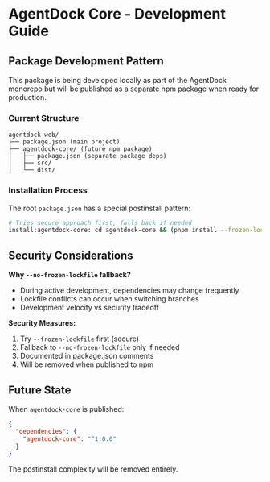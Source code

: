 # AgentDock Core - Development Guide

## Package Development Pattern

This package is being developed locally as part of the AgentDock monorepo but will be published as a separate npm package when ready for production.

### Current Structure
```
agentdock-web/
├── package.json (main project)
├── agentdock-core/ (future npm package)
│   ├── package.json (separate package deps)
│   ├── src/
│   └── dist/
```

### Installation Process
The root `package.json` has a special postinstall pattern:

```bash
# Tries secure approach first, falls back if needed
install:agentdock-core: cd agentdock-core && (pnpm install --frozen-lockfile || pnpm install --no-frozen-lockfile)
```

## Security Considerations

**Why `--no-frozen-lockfile` fallback?**
- During active development, dependencies may change frequently
- Lockfile conflicts can occur when switching branches
- Development velocity vs security tradeoff

**Security Measures:**
1. Try `--frozen-lockfile` first (secure)
2. Fallback to `--no-frozen-lockfile` only if needed
3. Documented in package.json comments
4. Will be removed when published to npm

## Future State
When `agentdock-core` is published:
```json
{
  "dependencies": {
    "agentdock-core": "^1.0.0"
  }
}
```

The postinstall complexity will be removed entirely. 
